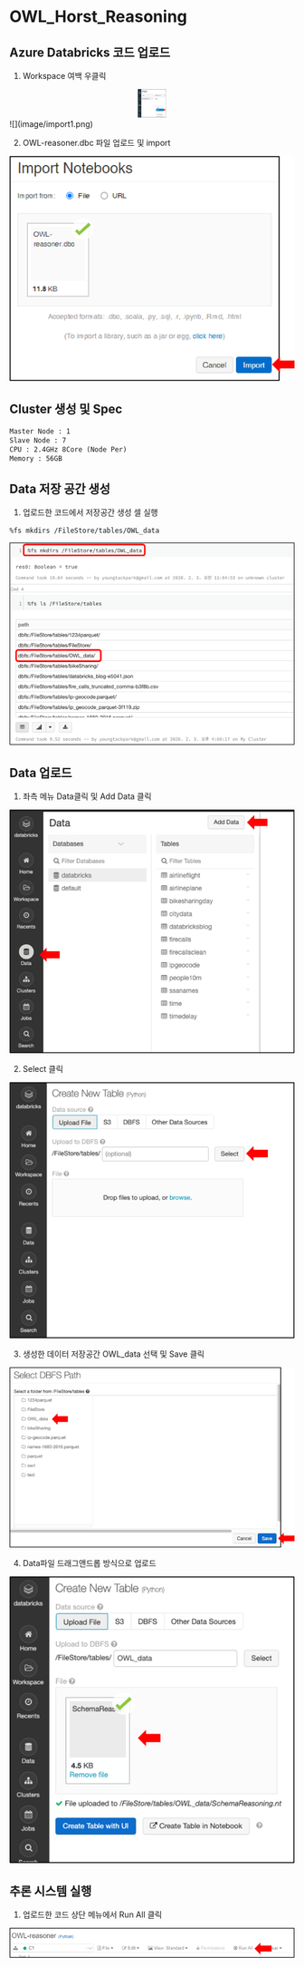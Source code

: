 # OWL_Horst_Reasoning

## Azure Databricks 코드 업로드

1. Workspace 여백 우클릭

<center><img src="image/import1.png" width="50" height="50"></center>
![](image/import1.png)

2. OWL-reasoner.dbc 파일 업로드 및 import

![](image/import2.png)

## Cluster 생성 및 Spec
```
Master Node : 1
Slave Node : 7
CPU : 2.4GHz 8Core (Node Per)
Memory : 56GB
```
## Data 저장 공간 생성
1. 업로드한 코드에서 저장공간 생성 셀 실행
```
%fs mkdirs /FileStore/tables/OWL_data
```
![](image/dataSpace.png)

## Data 업로드
1. 좌측 메뉴 Data클릭 및 Add Data 클릭

![](image/dataUpload1.png)

2. Select 클릭

![](image/dataUpload2.png)

3. 생성한 데이터 저장공간 OWL_data 선택 및 Save 클릭

![](image/dataUpload3.png)

4. Data파일 드래그앤드롭 방식으로 업로드

![](image/dataUpload4.png)

## 추론 시스템 실행
1. 업로드한 코드 상단 메뉴에서 Run All 클릭

![](image/run.png)
